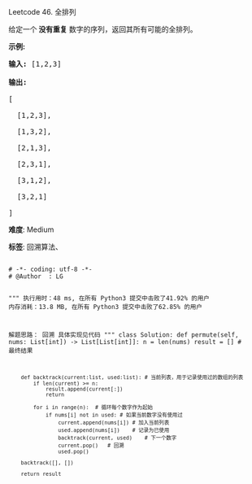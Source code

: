 Leetcode 46. 全排列
<p>给定一个<strong> 没有重复</strong> 数字的序列，返回其所有可能的全排列。</p>


<p><strong>示例:</strong></p>



<pre><strong>输入:</strong> [1,2,3]

<strong>输出:</strong>

[

  [1,2,3],

  [1,3,2],

  [2,1,3],

  [2,3,1],

  [3,1,2],

  [3,2,1]

]</pre>





 **难度**: Medium



 **标签**: 回溯算法、 





<div class="hcb_wrap">
<pre class="prism undefined-numbers lang-python" data-lang="Python"><code>
# -*- coding: utf-8 -*-
# @Author  : LG

"""
执行用时：48 ms, 在所有 Python3 提交中击败了41.92% 的用户
内存消耗：13.8 MB, 在所有 Python3 提交中击败了62.85% 的用户

解题思路：
    回溯
    具体实现见代码
"""
class Solution:
    def permute(self, nums: List[int]) -> List[List[int]]:
        n = len(nums)
        result = []     # 最终结果

        def backtrack(current:list, used:list): # 当前列表，用于记录使用过的数组的列表
            if len(current) >= n:
                result.append(current[:])
                return

            for i in range(n):  # 循环每个数字作为起始
                if nums[i] not in used: # 如果当前数字没有使用过
                    current.append(nums[i]) # 加入当前列表
                    used.append(nums[i])    # 记录为已使用
                    backtrack(current, used)    # 下一个数字
                    current.pop()   # 回溯
                    used.pop()

        backtrack([], [])

        return result
</code></pre></div>
